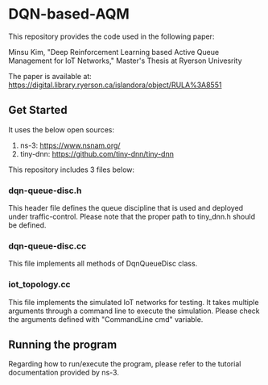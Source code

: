# DQN-based-AQM
This repository provides the code used in the following paper:

Minsu Kim, "Deep Reinforcement Learning based Active Queue Management for IoT Networks," Master's Thesis at Ryerson Univesrity

The paper is available at:
https://digital.library.ryerson.ca/islandora/object/RULA%3A8551

## Get Started
It uses the below open sources:
1. ns-3: https://www.nsnam.org/
2. tiny-dnn: https://github.com/tiny-dnn/tiny-dnn

This repository includes 3 files below:
### dqn-queue-disc.h
This header file defines the queue discipline that is used and deployed under traffic-control. Please note that the proper path to tiny_dnn.h should be defined.

### dqn-queue-disc.cc
This file implements all methods of DqnQueueDisc class.

### iot_topology.cc
This file implements the simulated IoT networks for testing. It takes multiple arguments through a command line to execute the simulation. Please check the arguments defined with "CommandLine cmd" variable.

## Running the program
Regarding how to run/execute the program, please refer to the tutorial documentation provided by ns-3.
